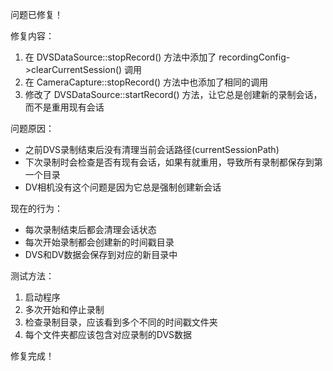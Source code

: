 问题已修复！

修复内容：
1. 在 DVSDataSource::stopRecord() 方法中添加了 recordingConfig->clearCurrentSession() 调用
2. 在 CameraCapture::stopRecord() 方法中也添加了相同的调用
3. 修改了 DVSDataSource::startRecord() 方法，让它总是创建新的录制会话，而不是重用现有会话

问题原因：
- 之前DVS录制结束后没有清理当前会话路径(currentSessionPath)
- 下次录制时会检查是否有现有会话，如果有就重用，导致所有录制都保存到第一个目录
- DV相机没有这个问题是因为它总是强制创建新会话

现在的行为：
- 每次录制结束后都会清理会话状态
- 每次开始录制都会创建新的时间戳目录
- DVS和DV数据会保存到对应的新目录中

测试方法：
1. 启动程序
2. 多次开始和停止录制
3. 检查录制目录，应该看到多个不同的时间戳文件夹
4. 每个文件夹都应该包含对应录制的DVS数据

修复完成！
